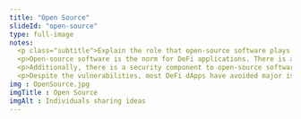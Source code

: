 ```yaml
--- 
title: "Open Source"
slideId: "open-source"
type: full-image
notes: 
  <p class="subtitle">Explain the role that open-source software plays in the DeFi ecosystem. While providing open-source code has technical advantages, it also creates an environment designed for collaboration</p>
  <p>Open-source software is the norm for DeFi applications. There is a certain value of collaboration that has been established, allowing developers to pick and choose what innovations they want to incorporate or iterate upon.</p>
  <p>Additionally, there is a security component to open-source software. If everyone can view and audit the code, users can be assured of smart contract security when using a dApp. Many projects actually offer bounties for the public to find bugs in their software. However, the transparent nature of these applications does also pose a security risk if there are attack vectors left unaddressed. Hackers can see what is going on under the hood of the dApp, allowing them to focus on and attack what they perceive to be a weak point.</p>
  <p>Despite the vulnerabilities, most DeFi dApps have avoided major issues. Open-source software can help improve security if proper measures are taken. There are also some other interesting security measures at play involving the relationship between cryptocurrency and finance.</p>
img : OpenSource.jpg
imgTitle : Open Source
imgAlt : Individuals sharing ideas
---
```


